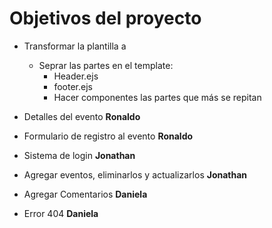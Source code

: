 # Objetivos del proyecto

* Transformar la plantilla a <EJS>
    * Seprar las partes en el template: 
        * Header.ejs
        * footer.ejs
        * Hacer componentes las partes que más se repitan
    
* Detalles del evento <strong>Ronaldo</strong>
* Formulario de registro al evento <strong>Ronaldo</strong>

* Sistema de login <strong>Jonathan</strong>
* Agregar eventos, eliminarlos y actualizarlos <strong>Jonathan</strong>
* Agregar Comentarios <strong>Daniela</strong>
* Error 404 <strong>Daniela</strong>

